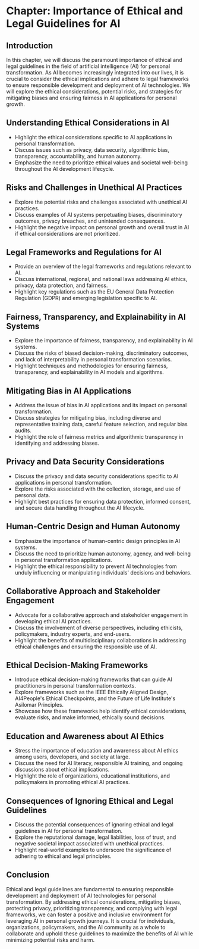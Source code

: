 Chapter: Importance of Ethical and Legal Guidelines for AI
==========================================================

Introduction
------------

In this chapter, we will discuss the paramount importance of ethical and legal guidelines in the field of artificial intelligence (AI) for personal transformation. As AI becomes increasingly integrated into our lives, it is crucial to consider the ethical implications and adhere to legal frameworks to ensure responsible development and deployment of AI technologies. We will explore the ethical considerations, potential risks, and strategies for mitigating biases and ensuring fairness in AI applications for personal growth.

Understanding Ethical Considerations in AI
------------------------------------------

* Highlight the ethical considerations specific to AI applications in personal transformation.
* Discuss issues such as privacy, data security, algorithmic bias, transparency, accountability, and human autonomy.
* Emphasize the need to prioritize ethical values and societal well-being throughout the AI development lifecycle.

Risks and Challenges in Unethical AI Practices
----------------------------------------------

* Explore the potential risks and challenges associated with unethical AI practices.
* Discuss examples of AI systems perpetuating biases, discriminatory outcomes, privacy breaches, and unintended consequences.
* Highlight the negative impact on personal growth and overall trust in AI if ethical considerations are not prioritized.

Legal Frameworks and Regulations for AI
---------------------------------------

* Provide an overview of the legal frameworks and regulations relevant to AI.
* Discuss international, regional, and national laws addressing AI ethics, privacy, data protection, and fairness.
* Highlight key regulations such as the EU General Data Protection Regulation (GDPR) and emerging legislation specific to AI.

Fairness, Transparency, and Explainability in AI Systems
--------------------------------------------------------

* Explore the importance of fairness, transparency, and explainability in AI systems.
* Discuss the risks of biased decision-making, discriminatory outcomes, and lack of interpretability in personal transformation scenarios.
* Highlight techniques and methodologies for ensuring fairness, transparency, and explainability in AI models and algorithms.

Mitigating Bias in AI Applications
----------------------------------

* Address the issue of bias in AI applications and its impact on personal transformation.
* Discuss strategies for mitigating bias, including diverse and representative training data, careful feature selection, and regular bias audits.
* Highlight the role of fairness metrics and algorithmic transparency in identifying and addressing biases.

Privacy and Data Security Considerations
----------------------------------------

* Discuss the privacy and data security considerations specific to AI applications in personal transformation.
* Explore the risks associated with the collection, storage, and use of personal data.
* Highlight best practices for ensuring data protection, informed consent, and secure data handling throughout the AI lifecycle.

Human-Centric Design and Human Autonomy
---------------------------------------

* Emphasize the importance of human-centric design principles in AI systems.
* Discuss the need to prioritize human autonomy, agency, and well-being in personal transformation applications.
* Highlight the ethical responsibility to prevent AI technologies from unduly influencing or manipulating individuals' decisions and behaviors.

Collaborative Approach and Stakeholder Engagement
-------------------------------------------------

* Advocate for a collaborative approach and stakeholder engagement in developing ethical AI practices.
* Discuss the involvement of diverse perspectives, including ethicists, policymakers, industry experts, and end-users.
* Highlight the benefits of multidisciplinary collaborations in addressing ethical challenges and ensuring the responsible use of AI.

Ethical Decision-Making Frameworks
----------------------------------

* Introduce ethical decision-making frameworks that can guide AI practitioners in personal transformation contexts.
* Explore frameworks such as the IEEE Ethically Aligned Design, AI4People's Ethical Checkpoints, and the Future of Life Institute's Asilomar Principles.
* Showcase how these frameworks help identify ethical considerations, evaluate risks, and make informed, ethically sound decisions.

Education and Awareness about AI Ethics
---------------------------------------

* Stress the importance of education and awareness about AI ethics among users, developers, and society at large.
* Discuss the need for AI literacy, responsible AI training, and ongoing discussions about ethical implications.
* Highlight the role of organizations, educational institutions, and policymakers in promoting ethical AI practices.

Consequences of Ignoring Ethical and Legal Guidelines
-----------------------------------------------------

* Discuss the potential consequences of ignoring ethical and legal guidelines in AI for personal transformation.
* Explore the reputational damage, legal liabilities, loss of trust, and negative societal impact associated with unethical practices.
* Highlight real-world examples to underscore the significance of adhering to ethical and legal principles.

Conclusion
----------

Ethical and legal guidelines are fundamental to ensuring responsible development and deployment of AI technologies for personal transformation. By addressing ethical considerations, mitigating biases, protecting privacy, prioritizing transparency, and complying with legal frameworks, we can foster a positive and inclusive environment for leveraging AI in personal growth journeys. It is crucial for individuals, organizations, policymakers, and the AI community as a whole to collaborate and uphold these guidelines to maximize the benefits of AI while minimizing potential risks and harm.
